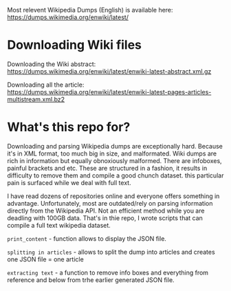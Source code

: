 Most relevent Wikipedia Dumps (English) is available here: https://dumps.wikimedia.org/enwiki/latest/

Downloading Wiki files
======================
Downloading the Wiki abstract: https://dumps.wikimedia.org/enwiki/latest/enwiki-latest-abstract.xml.gz

Downloading all the article: https://dumps.wikimedia.org/enwiki/latest/enwiki-latest-pages-articles-multistream.xml.bz2

What's this repo for?
===========================
Downloading and parsing Wikipedia dumps are exceptionally hard. Because it's in XML format, too much big in size, and malformated. Wiki dumps are rich in information but equally obnoxiously malformed. There are infoboxes, painful brackets and etc. These are structured in a fashion, it results in difficulty to remove them and compile a good chunch dataset. this particular pain is surfaced while we deal with full text. 

I have read dozens of repositories online and everyone offers something in advantage. Unfortunately, most are outdated/rely on parsing information directly from the Wikipedia API. Not an efficient method while you are deadling with 100GB data. That's in thie repo, I wrote scripts that can compile a full text wikipedia dataset. 

```print_content``` - function allows to display the JSON file. 

```splitting in articles``` - allows to split the dump into articles and creates one JSON file = one article 

```extracting text``` - a function to remove info boxes and everything from reference and below from trhe earlier generated JSON file. 
